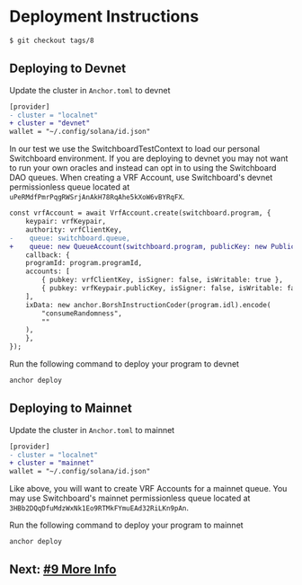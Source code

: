 # Deployment Instructions

```bash
$ git checkout tags/8
```

## Deploying to Devnet

Update the cluster in `Anchor.toml` to devnet

```diff
[provider]
- cluster = "localnet"
+ cluster = "devnet"
wallet = "~/.config/solana/id.json"
```

In our test we use the SwitchboardTestContext to load our personal Switchboard
environment. If you are deploying to devnet you may not want to run your own
oracles and instead can opt in to using the Switchboard DAO queues. When
creating a VRF Account, use Switchboard's devnet permissionless queue located at
`uPeRMdfPmrPqgRWSrjAnAkH78RqAhe5kXoW6vBYRqFX`.

```diff
const vrfAccount = await VrfAccount.create(switchboard.program, {
    keypair: vrfKeypair,
    authority: vrfClientKey,
-    queue: switchboard.queue,
+    queue: new QueueAccount(switchboard.program, publicKey: new PublicKey("uPeRMdfPmrPqgRWSrjAnAkH78RqAhe5kXoW6vBYRqFX")),
    callback: {
    programId: program.programId,
    accounts: [
        { pubkey: vrfClientKey, isSigner: false, isWritable: true },
        { pubkey: vrfKeypair.publicKey, isSigner: false, isWritable: false },
    ],
    ixData: new anchor.BorshInstructionCoder(program.idl).encode(
        "consumeRandomness",
        ""
    ),
    },
});
```

Run the following command to deploy your program to devnet

```bash
anchor deploy
```

## Deploying to Mainnet

Update the cluster in `Anchor.toml` to mainnet

```diff
[provider]
- cluster = "localnet"
+ cluster = "mainnet"
wallet = "~/.config/solana/id.json"
```

Like above, you will want to create VRF Accounts for a mainnet queue. You may
use Switchboard's mainnet permissionless queue located at
`3HBb2DQqDfuMdzWxNk1Eo9RTMkFYmuEAd32RiLKn9pAn`.

Run the following command to deploy your program to mainnet

```bash
anchor deploy
```

## Next: [#9 More Info](/00_walkthrough/9_more_info.md)
